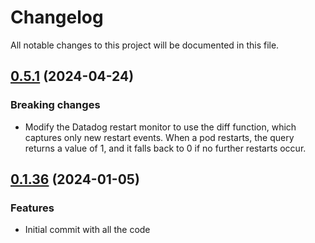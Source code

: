 # Changelog

All notable changes to this project will be documented in this file.
## [0.5.1]() (2024-04-24)

### Breaking changes

* Modify the Datadog restart monitor to use the diff function, which captures only new restart events. When a pod restarts, the query returns a value of 1, and it falls back to 0 if no further restarts occur.

## [0.1.36]() (2024-01-05)

### Features

* Initial commit with all the code
